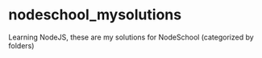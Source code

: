# nodeschool_mysolutions
Learning NodeJS, these are my solutions for NodeSchool (categorized by folders)
